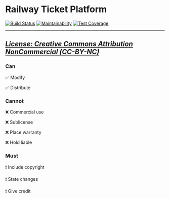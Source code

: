 # Railway Ticket Platform
[![Build Status](https://travis-ci.org/3erepko/railway-ticket-platform.svg?branch=master)](https://travis-ci.org/3erepko/railway-ticket-platform) [![Maintainability](https://api.codeclimate.com/v1/badges/72fa4fac0667636d1cf3/maintainability)](https://codeclimate.com/github/3erepko/railway-ticket-platform/maintainability) [![Test Coverage](https://api.codeclimate.com/v1/badges/72fa4fac0667636d1cf3/test_coverage)](https://codeclimate.com/github/3erepko/railway-ticket-platform/test_coverage)

---

## *[License: Creative Commons Attribution NonCommercial (CC-BY-NC)](https://tldrlegal.com/license/creative-commons-attribution-noncommercial-(cc-nc)#fulltext)*

### Can

:white_check_mark: Modify

:white_check_mark: Distribute

### Cannot

:x: Commercial use

:x: Sublicense

:x: Place warranty

:x: Hold liable

### Must

:heavy_exclamation_mark: Include copyright

:heavy_exclamation_mark: State changes

:heavy_exclamation_mark: Give credit

